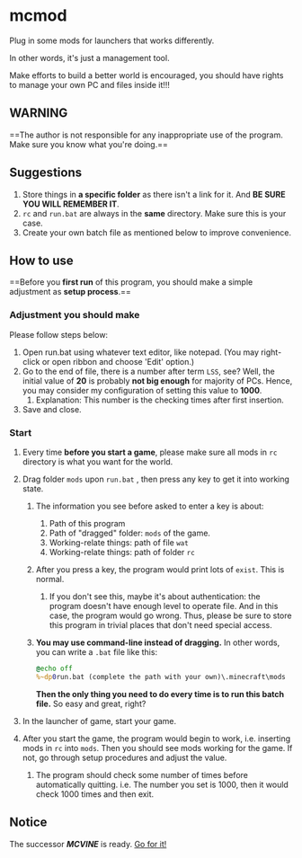 # mcmod
 Plug in some mods for launchers that works differently.

In other words, it's just a management tool.

Make efforts to build a better world is encouraged, you should have rights to manage your own PC and files inside it!!!

## WARNING

==The author is not responsible for any inappropriate use of the program. Make sure you know what you're doing.==

## Suggestions

1. Store things in **a specific folder** as there isn't a link for it. And **BE SURE YOU WILL REMEMBER IT**.
2. `rc` and `run.bat` are always in the **same** directory. Make sure this is your case.
3. Create your own batch file as mentioned below to improve convenience.

## How to use

==Before you **first run** of this program, you should make a simple adjustment as **setup process**.==

### Adjustment you should make

Please follow steps below:

1. Open run.bat using whatever text editor, like notepad. (You may right-click or open ribbon and choose 'Edit' option.)
2. Go to the end of file, there is a number after term `LSS`, see? Well, the initial value of **20** is probably **not big enough** for majority of PCs. Hence, you may consider my configuration of setting this value to **1000**.
   1. Explanation: This number is the checking times after first insertion.
3. Save and close.

### Start

1. Every time **before you start a game**, please make sure all mods in `rc` directory is what you want for the world.

2. Drag folder `mods` upon `run.bat` , then press any key to get it into working state.

   1. The information you see before asked to enter a key is about:

      1. Path of this program
      2. Path of "dragged" folder:  `mods` of the game.
      3. Working-relate things: path of file `wat`
      4. Working-relate things: path of folder `rc`

   2. After you press a key, the program would print lots of `exist`. This is normal.

      1. If you don't see this, maybe it's about authentication: the program doesn't have enough level to operate file. And in this case, the program would go wrong. Thus, please be sure to store this program in trivial places that don't need special access.

   3. **You may use command-line instead of dragging.** In other words, you can write a `.bat` file like this:

      ```bat
      @echo off
      %~dp0run.bat (complete the path with your own)\.minecraft\mods
      ```

      **Then the only thing you need to do every time is to run this batch file.** 
      So easy and great, right?

3. In the launcher of game, start your game.

4. After you start the game, the program would begin to work, i.e. inserting mods in `rc` into `mods`. Then you should see mods working for the game. If not, go through setup procedures and adjust the value.

   1. The program should check some number of times before automatically quitting.
      i.e. The number you set is 1000, then it would check 1000 times and then exit.

## Notice

The successor **_MCVINE_**  is ready. [Go for it!](https://github.com/LiuJiewenTT/MCVINE/)